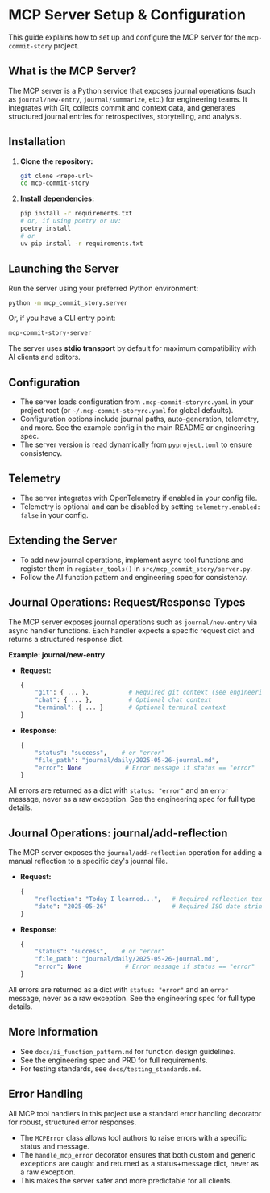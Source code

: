 # MCP Server Setup & Configuration

This guide explains how to set up and configure the MCP server for the `mcp-commit-story` project.

## What is the MCP Server?
The MCP server is a Python service that exposes journal operations (such as `journal/new-entry`, `journal/summarize`, etc.) for engineering teams. It integrates with Git, collects commit and context data, and generates structured journal entries for retrospectives, storytelling, and analysis.

## Installation
1. **Clone the repository:**
   ```sh
   git clone <repo-url>
   cd mcp-commit-story
   ```
2. **Install dependencies:**
   ```sh
   pip install -r requirements.txt
   # or, if using poetry or uv:
   poetry install
   # or
   uv pip install -r requirements.txt
   ```

## Launching the Server
Run the server using your preferred Python environment:
```sh
python -m mcp_commit_story.server
```
Or, if you have a CLI entry point:
```sh
mcp-commit-story-server
```

The server uses **stdio transport** by default for maximum compatibility with AI clients and editors.

## Configuration
- The server loads configuration from `.mcp-commit-storyrc.yaml` in your project root (or `~/.mcp-commit-storyrc.yaml` for global defaults).
- Configuration options include journal paths, auto-generation, telemetry, and more. See the example config in the main README or engineering spec.
- The server version is read dynamically from `pyproject.toml` to ensure consistency.

## Telemetry
- The server integrates with OpenTelemetry if enabled in your config file.
- Telemetry is optional and can be disabled by setting `telemetry.enabled: false` in your config.

## Extending the Server
- To add new journal operations, implement async tool functions and register them in `register_tools()` in `src/mcp_commit_story/server.py`.
- Follow the AI function pattern and engineering spec for consistency.

## Journal Operations: Request/Response Types

The MCP server exposes journal operations such as `journal/new-entry` via async handler functions. Each handler expects a specific request dict and returns a structured response dict.

**Example: journal/new-entry**

- **Request:**
  ```python
  {
      "git": { ... },           # Required git context (see engineering spec)
      "chat": { ... },          # Optional chat context
      "terminal": { ... }       # Optional terminal context
  }
  ```
- **Response:**
  ```python
  {
      "status": "success",    # or "error"
      "file_path": "journal/daily/2025-05-26-journal.md",
      "error": None            # Error message if status == "error"
  }
  ```

All errors are returned as a dict with `status: "error"` and an `error` message, never as a raw exception. See the engineering spec for full type details.

## Journal Operations: journal/add-reflection

The MCP server exposes the `journal/add-reflection` operation for adding a manual reflection to a specific day's journal file.

- **Request:**
  ```python
  {
      "reflection": "Today I learned...",   # Required reflection text (string)
      "date": "2025-05-26"                  # Required ISO date string (YYYY-MM-DD)
  }
  ```
- **Response:**
  ```python
  {
      "status": "success",    # or "error"
      "file_path": "journal/daily/2025-05-26-journal.md",
      "error": None            # Error message if status == "error"
  }
  ```

All errors are returned as a dict with `status: "error"` and an `error` message, never as a raw exception. See the engineering spec for full type details.

## More Information
- See `docs/ai_function_pattern.md` for function design guidelines.
- See the engineering spec and PRD for full requirements.
- For testing standards, see `docs/testing_standards.md`.

## Error Handling

All MCP tool handlers in this project use a standard error handling decorator for robust, structured error responses.

- The `MCPError` class allows tool authors to raise errors with a specific status and message.
- The `handle_mcp_error` decorator ensures that both custom and generic exceptions are caught and returned as a status+message dict, never as a raw exception.
- This makes the server safer and more predictable for all clients. 